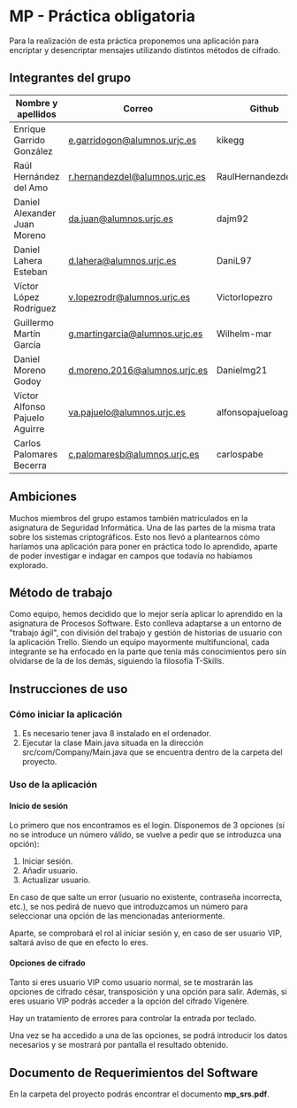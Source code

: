 # MP - Práctica obligatoria
Para la realización de esta práctica proponemos una aplicación para encriptar y desencriptar mensajes utilizando distintos métodos de cifrado.

## Integrantes del grupo
| Nombre y apellidos | Correo | Github |
| ---------- | ---------- | ---------- |
| Enrique Garrido González | e.garridogon@alumnos.urjc.es | kikegg |
| Raúl Hernández del Amo | r.hernandezdel@alumnos.urjc.es | RaulHernandezdelAmo |
| Daniel Alexander Juan Moreno | da.juan@alumnos.urjc.es | dajm92 |
| Daniel Lahera Esteban | d.lahera@alumnos.urjc.es | DaniL97 |
| Víctor López Rodríguez | v.lopezrodr@alumnos.urjc.es | Victorlopezro |
| Guillermo Martín García | g.martingarcia@alumnos.urjc.es | Wilhelm-mar |
| Daniel Moreno Godoy | d.moreno.2016@alumnos.urjc.es | Danielmg21  |
| Víctor Alfonso Pajuelo Aguirre | va.pajuelo@alumnos.urjc.es | alfonsopajueloaguirre |
| Carlos Palomares Becerra | c.palomaresb@alumnos.urjc.es | carlospabe |

## Ambiciones
Muchos miembros del grupo estamos también matriculados en la asignatura de Seguridad Informática. Una de las partes de la misma trata sobre los sistemas criptográficos. Esto nos llevó a plantearnos cómo haríamos una aplicación para poner en práctica todo lo aprendido, aparte de poder investigar e indagar en campos que todavía no habíamos explorado.

## Método de trabajo
Como equipo, hemos decidido que lo mejor sería aplicar lo aprendido en la asignatura de Procesos Software. Esto conlleva adaptarse a un entorno de "trabajo ágil", con división del trabajo y gestión de historias de usuario con la aplicación Trello. Siendo un equipo mayormente multifuncional, cada integrante se ha enfocado en la parte que tenía más conocimientos pero sin olvidarse de la de los demás, siguiendo la filosofía T-Skills.

## Instrucciones de uso
### Cómo iniciar la aplicación
1.	Es necesario tener java 8 instalado en el ordenador.
2.	Ejecutar la clase Main.java situada en la dirección src/com/Company/Main.java que se encuentra dentro de la carpeta del proyecto.

### Uso de la aplicación
#### Inicio de sesión
Lo primero que nos encontramos es el login. Disponemos de 3 opciones (si no se introduce un número válido, se vuelve a pedir que se introduzca una opción):
  1. Iniciar sesión.
  2. Añadir usuario.
  3. Actualizar usuario.

En caso de que salte un error (usuario no existente, contraseña incorrecta, etc.), se nos pedirá de nuevo que introduzcamos un número para seleccionar una opción de las mencionadas anteriormente.

Aparte, se comprobará el rol al iniciar sesión y, en caso de ser usuario VIP, saltará aviso de que en efecto lo eres.

#### Opciones de cifrado
Tanto si eres usuario VIP como usuario normal, se te mostrarán las opciones de cifrado césar, transposición y una opción para salir. Además, si eres usuario VIP podrás acceder a la opción del cifrado Vigenère.

Hay un tratamiento de errores para controlar la entrada por teclado.

Una vez se ha accedido a una de las opciones, se podrá introducir los datos necesarios y se mostrará por pantalla el resultado obtenido.

## Documento de Requerimientos del Software
En la carpeta del proyecto podrás encontrar el documento **mp_srs.pdf**.
